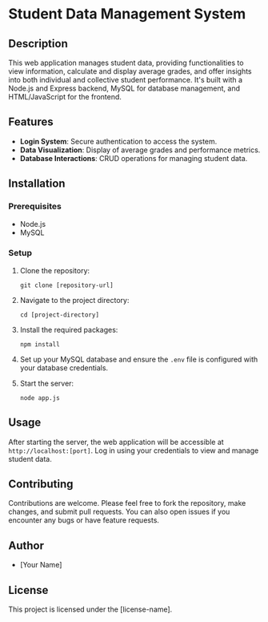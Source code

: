 
# Student Data Management System

## Description
This web application manages student data, providing functionalities to view information, calculate and display average grades, and offer insights into both individual and collective student performance. It's built with a Node.js and Express backend, MySQL for database management, and HTML/JavaScript for the frontend.

## Features
- **Login System**: Secure authentication to access the system.
- **Data Visualization**: Display of average grades and performance metrics.
- **Database Interactions**: CRUD operations for managing student data.

## Installation

### Prerequisites
- Node.js
- MySQL

### Setup
1. Clone the repository:
   ```
   git clone [repository-url]
   ```
2. Navigate to the project directory:
   ```
   cd [project-directory]
   ```
3. Install the required packages:
   ```
   npm install
   ```
4. Set up your MySQL database and ensure the `.env` file is configured with your database credentials.

5. Start the server:
   ```
   node app.js
   ```

## Usage
After starting the server, the web application will be accessible at `http://localhost:[port]`. Log in using your credentials to view and manage student data.

## Contributing
Contributions are welcome. Please feel free to fork the repository, make changes, and submit pull requests. You can also open issues if you encounter any bugs or have feature requests.

## Author
- [Your Name]

## License
This project is licensed under the [license-name].
